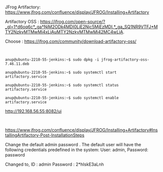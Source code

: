 JFrog Artifactory: https://www.jfrog.com/confluence/display/JFROG/Installing+Artifactory

Artifactory OSS : https://jfrog.com/open-source/?_gl=1*d6oq6c*_ga*NjM2ODk4MDI0LjE2Njc5MjEzMDI.*_ga_SQ1NR9VTFJ*MTY2NzkyMTMwMi4xLjAuMTY2NzkyMTMwMi42MC4wLjA.

Choose : https://jfrog.com/community/download-artifactory-oss/

<br>

`anup@ubuntu-2210-55-jenkins:~$ sudo dpkg -i jfrog-artifactory-oss-7.46.11.deb `

`anup@ubuntu-2210-55-jenkins:~$ sudo systemctl start artifactory.service`

`anup@ubuntu-2210-55-jenkins:~$ sudo systemctl status artifactory.service`

`anup@ubuntu-2210-55-jenkins:~$ sudo systemctl enable artifactory.service`

http://192.168.56.55:8082/ui

<br>

https://www.jfrog.com/confluence/display/JFROG/Installing+Artifactory#InstallingArtifactory-Post-InstallationSteps

Change the default admin password . The default user will have the following credentials predefined in the system:
User: admin, Password: password

Changed to,
ID : admin
Password : 2*hIskE3aLnh
